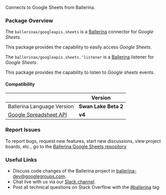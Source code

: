 Connects to Google Sheets from Ballerina.

### Package Overview

The `ballerinax/googleapis.sheets` is a [Ballerina](https://ballerina.io/) connector for *Google Sheets*.

This package provides the capability to easily access *Google Sheets*.

The `ballerinax/googleapis.sheets.'listener` is a [Ballerina](https://ballerina.io/) listener for *Google Sheets*.

This package provides the capability to listen to *Google sheets* events.

#### Compatibility
|                                                                                        | Version               |
|----------------------------------------------------------------------------------------|-----------------------|
| Ballerina Language Version                                                             | **Swan Lake Beta 2**  |
| [Google Spreadsheet API](https://developers.google.com/sheets/api)                     | **v4**                |

### Report Issues

To report bugs, request new features, start new discussions, view project boards, etc., go to the [Ballerina Google Sheets repository](https://github.com/ballerina-platform/module-ballerinax-googleapis.sheets)

### Useful Links
- Discuss code changes of the Ballerina project in [ballerina-dev@googlegroups.com](mailto:ballerina-dev@googlegroups.com).
- Chat live with us via our [Slack channel](https://ballerina.io/community/slack/).
- Post all technical questions on Stack Overflow with the [#ballerina](https://stackoverflow.com/questions/tagged/ballerina) tag
